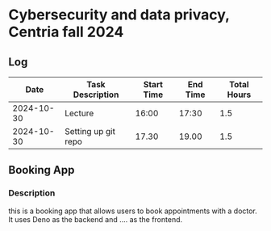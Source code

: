 # Cybersecurity and data privacy, Centria fall 2024

## Log

| Date       | Task Description                   | Start Time | End Time | Total Hours |
|------------|------------------------------------|------------|----------|-------------|
| 2024-10-30 | Lecture                            | 16:00      | 17:30    | 1.5         |
| 2024-10-30 | Setting up git repo                | 17.30      | 19.00    | 1.5         |


## Booking App

### Description
this is a booking app that allows users to book appointments with a doctor. It uses Deno as the backend and .... as the frontend.